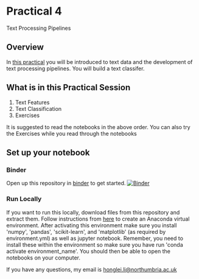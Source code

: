 # Practical 4
Text Processing Pipelines

## Overview
In [this practical](https://mybinder.org/v2/gh/KF5012-AI2021/Practical4/HEAD) you will be introduced to text data and the development of text processing pipelines. You will build a text classifer.

## What is in this Practical Session
1. Text Features
2. Text Classification
3. Exercises

It is suggested to read the notebooks in the above order. You can also try the Exercises while you read through the notebooks

## Set up your notebook
### Binder
Open up this repository in [binder](https://mybinder.org/v2/gh/KF5012-AI2021/Practical4/HEAD) to get started. [![Binder](https://mybinder.org/badge_logo.svg)](https://mybinder.org/v2/gh/KF5012-AI2021/Practical4/HEAD)

### Run Locally
If you want to run this locally, download files from this repository and extract them. Follow instructions from [here](https://youtu.be/9JH0LXGBRV8) to create an Anaconda virtual environment. After activating this environment make sure you install 'numpy', 'pandas', 'scikit-learn', and 'matplotlib' (as required by environment.yml) as well as jupyter notebook. Remember, you need to install these within the environment so make sure you have run 'conda activate environment_name'. You should then be able to open the notebooks on your computer.


If you have any questions, my email is honglei.li@northumbria.ac.uk


